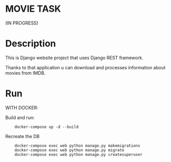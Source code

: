 MOVIE TASK
=====

(IN PROGRESS)



Description
====

This is Django website project that uses Django REST framework.

Thanks to that application u can download and processes information about movies from IMDB.



Run
====
WITH DOCKER:

Build and run:
```
    docker-compose up -d --build
```

Recreate the DB
```
    docker-compose exec web python manage.py makemigrations
    docker-compose exec web python manage.py migrate
    docker-compose exec web python manage.py createsuperuser
```

